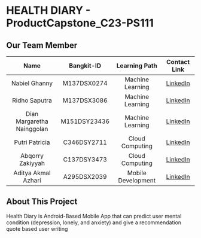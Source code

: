 # HEALTH DIARY - ProductCapstone_C23-PS111
## Our Team Member
|              Name              | Bangkit-ID |   Learning Path    |                                                       Contact Link                                                       |
| :----------------------------: | :--------: | :----------------: | :----------------------------------------------------------------------------------------------------------------------: |
| Nabiel Ghanny                  |M137DSX0274 |  Machine Learning  | [LinkedIn](https://www.linkedin.com/in/nagha02?lipi=urn%3Ali%3Apage%3Ad_flagship3_profile_view_base_contact_details%3BYFnpKyxpS%2Fi6fj9d0qD8tA%3D%3D)|
| Ridho Saputra                  |M137DSX3086 |  Machine Learning  | [LinkedIn](https://www.linkedin.com/in/ridho-saputra-a21757267/)|
| Dian Margaretha Nainggolan     |M151DSY23436|   Machine Learning | [LinkedIn](https://www.linkedin.com/in/dian-margaretha-nainggolan-292099212?lipi=urn%3Ali%3Apage%3Ad_flagship3_profile_view_base_contact_details%3BeRjNvvqJQNyx8uNvb5qBxA%3D%3D)|
| Putri Patricia                 |C346DSY2711 |  Cloud Computing   | [LinkedIn](https://www.linkedin.com/in/ppkslf/)|
| Abqorry Zakiyyah               |C137DSY3473 |  Cloud Computing   | [LinkedIn](https://www.linkedin.com/in/abqorryzakiyyah/)|
| Aditya Akmal Azhari            |A295DSX2039 | Mobile Development | [LinkedIn](https://www.linkedin.com/in/aditya-akmal-azhari-9260741b6/)|
## About This Project
Health Diary is Android-Based Mobile App that can predict user mental condition (depression, lonely, and anxiety) and give a recommendation quote based user writing
